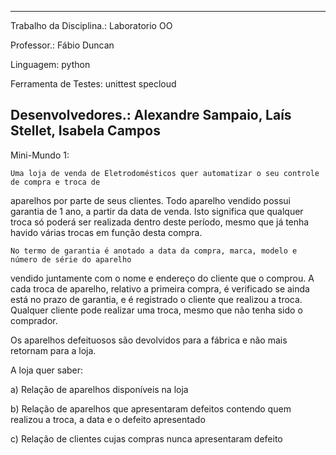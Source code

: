 --------------------------
Trabalho da Disciplina.: 
	Laboratorio OO
	
Professor.:
	Fábio Duncan

Linguagem:
	python

Ferramenta de Testes:
	unittest
	specloud

Desenvolvedores.:
	Alexandre Sampaio, Laís Stellet, Isabela Campos
--------------------------


Mini-Mundo 1:
	
	Uma loja de venda de Eletrodomésticos quer automatizar o seu controle de compra e troca de
aparelhos	por parte de seus clientes. Todo aparelho vendido possui garantia de 1 ano, a partir da
data de	venda. Isto significa que qualquer troca só poderá ser realizada dentro deste período, mesmo
que já	tenha havido várias trocas em função desta compra.

	No termo de garantia é anotado a data da compra, marca, modelo e número de série do aparelho
vendido juntamente com o nome e endereço do cliente que o comprou. A cada troca de aparelho,
relativo a primeira compra, é verificado se ainda está no prazo de garantia, e é registrado o
cliente que realizou a troca. Qualquer cliente pode realizar uma troca, mesmo que não tenha sido o
comprador.

Os aparelhos defeituosos são devolvidos para a fábrica e não mais retornam para a loja.

A loja quer saber:

a)  Relação de aparelhos disponíveis na loja

b) Relação de aparelhos que apresentaram defeitos contendo quem realizou a troca,
a data e o defeito apresentado

c)  Relação de clientes cujas compras nunca apresentaram defeito